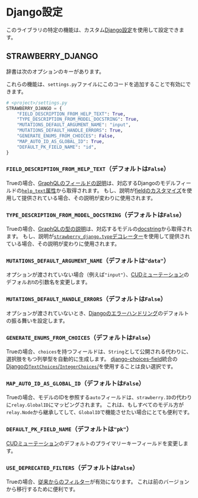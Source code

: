 # Django設定

このライブラリの特定の機能は、カスタム[Django設定](https://docs.djangoproject.com/en/4.2/topics/settings/)を使用して設定できます。

## STRAWBERRY_DJANGO

辞書は次のオプションのキーがあります。

これらの機能は、`settings.py`ファイルにこのコードを追加することで有効にできます。

```python
# <project>/settings.py
STRAWBERRY_DJANGO = {
    "FIELD_DESCRIPTION_FROM_HELP_TEXT": True,
    "TYPE_DESCRIPTION_FROM_MODEL_DOCSTRING": True,
    "MUTATIONS_DEFAULT_ARGUMENT_NAME": "input",
    "MUTATIONS_DEFAULT_HANDLE_ERRORS": True,
    "GENERATE_ENUMS_FROM_CHOICES": False,
    "MAP_AUTO_ID_AS_GLOBAL_ID": True,
    "DEFAULT_PK_FIELD_NAME": "id",
}
```

### `FIELD_DESCRIPTION_FROM_HELP_TEXT`（デフォルトは`False`）

Trueの場合、[GraphQLのフィールドの説明](https://spec.graphql.org/draft/#sec-Descriptions)は、対応するDjangoのモデルフィールドの[`help_text`属性](https://docs.djangoproject.com/en/4.1/ref/models/fields/#help-text)から取得されます。
もし、説明が[fieldのカスタマイズ](fields.md#field-customization)を使用して提供されている場合、その説明が変わりに使用されます。

### `TYPE_DESCRIPTION_FROM_MODEL_DOCSTRING`（デフォルトは`False`）

Trueの場合、[GraphQLの型の説明](https://spec.graphql.org/draft/#sec-Descriptions)は、対応するモデルの[docstring](https://docs.python.org/3/glossary.html#term-docstring)から取得されます。
もし、説明が[`strawberry_django.type`デコレーター](types.md#types-from-django-models)を使用して提供されている場合、その説明が変わりに使用されます。

### `MUTATIONS_DEFAULT_ARGUMENT_NAME`（デフォルトは`"data"`）

オプションが渡されていない場合（例えば`"input"`）、[CUDミューテーション](mutations.md#cud-mutations)のデフォルおtの引数名を変更します。

### `MUTATIONS_DEFAULT_HANDLE_ERRORS`（デフォルトは`False`）

オプションが渡されていないとき、[Djangoのエラーハンドリング](mutations.md#django-errors-handling)のデフォルトの振る舞いを設定します。

### `GENERATE_ENUMS_FROM_CHOICES`（デフォルトは`False`）

Trueの場合、`choices`を持つフィールドは、`String`として公開される代わりに、選択肢をもつ列挙型を自動的に生成します。
[django-choices-field](../integrations/choices-field.md)統合の[Djangoの`TextChoices`/`IntegerChoices`/](https://docs.djangoproject.com/en/4.2/ref/models/fields/#enumeration-types)を使用することは良い選択です。

### `MAP_AUTO_ID_AS_GLOBAL_ID`（デフォルトは`False`）

Trueの場合、モデルのIDを参照する`auto`フィールドは、`strawberry.ID`の代わりに`relay.GlobalID`にマッピングされます。
これは、もしすべてのモデル方が`relay.Node`から継承してして、`GlobalID`で機能させたい場合にとても便利です。

### `DEFAULT_PK_FIELD_NAME`（デフォルトは`"pk"`）

[CUDミューテーション](mutations.md#cud-mutations)のデフォルトのプライマリーキーフィールドを変更します。

### `USE_DEPRECATED_FILTERS`（デフォルトは`False`）

Trueの場合、[従来からのフィルター](filters.md#legacy-filtering)が有効になります。
これは前のバージョンから移行するために便利です。

